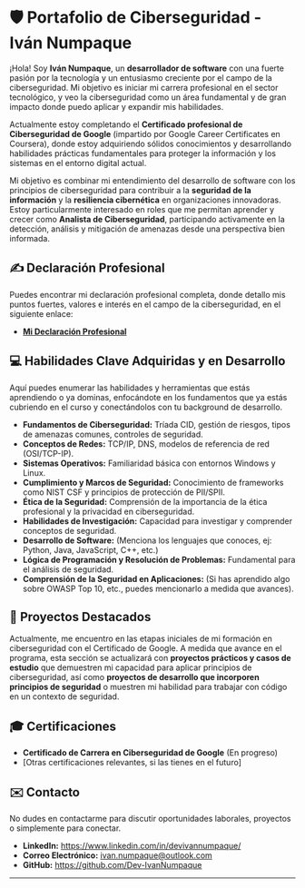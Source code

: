 # 🛡️ Portafolio de Ciberseguridad - Iván Numpaque

¡Hola! Soy **Iván Numpaque**, un **desarrollador de software** con una fuerte pasión por la tecnología y un entusiasmo creciente por el campo de la ciberseguridad. Mi objetivo es iniciar mi carrera profesional en el sector tecnológico, y veo la ciberseguridad como un área fundamental y de gran impacto donde puedo aplicar y expandir mis habilidades.

Actualmente estoy completando el **Certificado profesional de Ciberseguridad de Google** (impartido por Google Career Certificates en Coursera), donde estoy adquiriendo sólidos conocimientos y desarrollando habilidades prácticas fundamentales para proteger la información y los sistemas en el entorno digital actual.

Mi objetivo es combinar mi entendimiento del desarrollo de software con los principios de ciberseguridad para contribuir a la **seguridad de la información** y la **resiliencia cibernética** en organizaciones innovadoras. Estoy particularmente interesado en roles que me permitan aprender y crecer como **Analista de Ciberseguridad**, participando activamente en la detección, análisis y mitigación de amenazas desde una perspectiva bien informada.

## ✍️ **Declaración Profesional**

Puedes encontrar mi declaración profesional completa, donde detallo mis puntos fuertes, valores e interés en el campo de la ciberseguridad, en el siguiente enlace:

* [**Mi Declaración Profesional**](./DeclaracionProfesional.md)

## 💻 **Habilidades Clave Adquiridas y en Desarrollo**

Aquí puedes enumerar las habilidades y herramientas que estás aprendiendo o ya dominas, enfocándote en los fundamentos que ya estás cubriendo en el curso y conectándolos con tu background de desarrollo.

* **Fundamentos de Ciberseguridad:** Tríada CID, gestión de riesgos, tipos de amenazas comunes, controles de seguridad.
* **Conceptos de Redes:** TCP/IP, DNS, modelos de referencia de red (OSI/TCP-IP).
* **Sistemas Operativos:** Familiaridad básica con entornos Windows y Linux.
* **Cumplimiento y Marcos de Seguridad:** Conocimiento de frameworks como NIST CSF y principios de protección de PII/SPII.
* **Ética de la Seguridad:** Comprensión de la importancia de la ética profesional y la privacidad en ciberseguridad.
* **Habilidades de Investigación:** Capacidad para investigar y comprender conceptos de seguridad.
* **Desarrollo de Software:** (Menciona los lenguajes que conoces, ej: Python, Java, JavaScript, C++, etc.)
* **Lógica de Programación y Resolución de Problemas:** Fundamental para el análisis de seguridad.
* **Comprensión de la Seguridad en Aplicaciones:** (Si has aprendido algo sobre OWASP Top 10, etc., puedes mencionarlo a medida que avances).

## 🚀 **Proyectos Destacados**

Actualmente, me encuentro en las etapas iniciales de mi formación en ciberseguridad con el Certificado de Google. A medida que avance en el programa, esta sección se actualizará con **proyectos prácticos y casos de estudio** que demuestren mi capacidad para aplicar principios de ciberseguridad, así como **proyectos de desarrollo que incorporen principios de seguridad** o muestren mi habilidad para trabajar con código en un contexto de seguridad.

## 🎓 **Certificaciones**

* **Certificado de Carrera en Ciberseguridad de Google** (En progreso)
* [Otras certificaciones relevantes, si las tienes en el futuro]

## ✉️ **Contacto**

No dudes en contactarme para discutir oportunidades laborales, proyectos o simplemente para conectar.

* **LinkedIn:** <https://www.linkedin.com/in/devivannumpaque/>
* **Correo Electrónico:** [ivan.numpaque@outlook.com](mailto:ivan.numpaque@outlook.com)
* **GitHub:** <https://github.com/Dev-IvanNumpaque>

---
